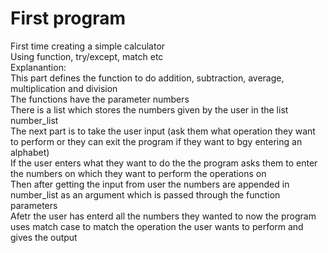 # First program
First time creating a simple calculator
<br>
Using function, try/except, match etc
<br>
Explanantion:
<br>
This part defines the function to do addition, subtraction, average, multiplication and division <br>
The functions have the parameter numbers
<br>
There is a list which stores the numbers given by the user in the list number_list <br>
The next part is to take the user input (ask them what operation they want to perform or they can exit the program if they want to bgy entering an alphabet)
<br>
If the user enters what they want to do the the program asks them to enter the numbers on which they want to perform the operations on <br>
Then after getting the input from user the numbers are appended in number_list as an argument which is passed through the function parameters <br>
Afetr the user has enterd all the numbers they wanted to now the program uses match case to match the operation the user wants to perform and gives the output
